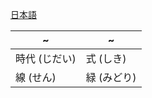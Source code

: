 [日本語](./index.md)

| ~        | ~       |
| -------- | ------- |
| 時代 (じだい) | 式 (しき)  |
| 線 (せん)   | 緑 (みどり) |
